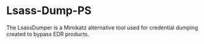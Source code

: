 # Lsass-Dump-PS
The LsassDumper is a Mimikatz alternative tool used for credential dumping created to bypass EDR products.
